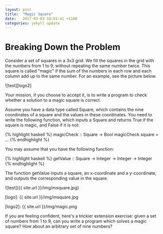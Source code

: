 ```yaml
---
layout: post
title:  "Magic Square"
date:   2017-03-03 18:01:41 +1100
categories: jekyll update
---
```

# Breaking Down the Problem

Consider a set of squares in a 3x3 grid. We fill the squares in the grid with the numbers from 1 to 9, without repeating the same number twice. This square is called "magic" if the sum of the numbers in each row and each column add up to the same number. For an example, see the picture below.

![test][logo2]

Your mission, if you choose to accept it, is to write a program to check whether a solution to a magic square is correct.

Assume you have a data type called Square, which contains the nine coordinates of a square and the values in these coordinates. You need to write the following function, which inputs a Square and returns True if the square is magic, and False if it is not:

{% highlight haskell %}
magicCheck :: Square -> Bool
magicCheck square = ...
{% endhighlight %}

You may assume that you have the following function:

{% highlight haskell %}
getValue :: Square -> Integer -> Integer -> Integer
{% endhighlight %}

The function getValue inputs a square, an x-coordinate and a y-coordinate, and outputs the corresponding value in the square.


![test]({{ site.url }}/img/msquare.jpg)


[logo]: {{ site.url }}/img/msquare.jpg


[logo2]: {{ site.url }}/img/magic.png

If you are feeling confident, here's a trickier extension exercise: given a set of numbers from 1 to 9, can you write a program which solves a magic square? How about an arbitrary set of nine numbers?
